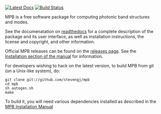 [![Latest Docs](https://readthedocs.org/projects/pip/badge/?version=latest)](http://mpb.readthedocs.io/en/latest/)
[![Build Status](https://travis-ci.org/stevengj/mpb.svg?branch=master)](https://travis-ci.org/stevengj/mpb)

MPB is a free software package for computing photonic band structures and modes.

See the documenatation on [readthedocs](https://mpb.readthedocs.io/) for
a complete description of the package and its user interface, as
well as installation instructions, the license and copyright, and
other information.

Official MPB releases can be found on the [releases page](https://github.com/stevengj/mpb/releases).  See the [Installation section of the manual](http://mpb.readthedocs.io/en/latest/Installation/) for information.

For developers wishing to hack on the latest version, to build MPB from git (on a Unix-like system), do:
```
git clone git://github.com/stevengj/mpb
cd mpb
sh autogen.sh
make
```
To build it, you will need various dependencies installed as described
in the [MPB Installation Manual](https://mpb.readthedocs.io/en/latest/Installation/)
